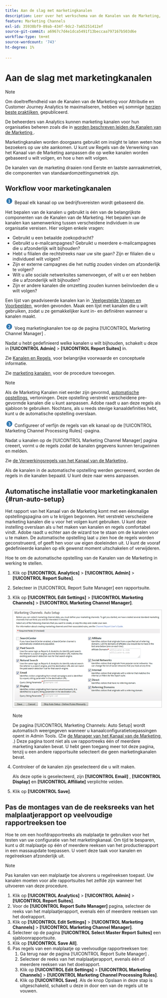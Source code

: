 ```yaml
---
title: Aan de slag met marketingkanalen
description: Leer over het werkschema van de Kanalen van de Marketing, de automatische opstelling, en hoe te om de montages van de reeks van het malplaatjerapport op veelvoudige rapportreeksen toe te passen.
feature: Marketing Channels
exl-id: 35938bf9-89ab-434f-9dc2-7a65251412ef
source-git-commit: a6967c7d4e1dca5491f13beccaa797167b503d6e
workflow-type: tm+mt
source-wordcount: '743'
ht-degree: 1%

---
```


# Aan de slag met marketingkanalen

>[!NOTE]
>
>Om doeltreffendheid van de Kanalen van de Marketing voor Attributie en Customer Journey Analytics te maximaliseren, hebben wij sommige [&#x200B; herzien beste praktijken &#x200B;](/help/components/c-marketing-channels/mchannel-best-practices.md) gepubliceerd.
>
>De beheerders van Analytics kunnen marketing kanalen voor hun organisaties beheren zoals die in [&#x200B; worden beschreven leiden de Kanalen van de Marketing &#x200B;](/help/admin/tools/manage-rs/edit-settings/marketing-channels/c-channels.md).

Marketingkanalen worden doorgaans gebruikt om insight te laten weten hoe bezoekers op uw site aankomen. U kunt uw Regels van de Verwerking van het Kanaal van de Marketing aanpassen die op welke kanalen worden gebaseerd u wilt volgen, en hoe u hen wilt volgen.

De kanalen van de marketing draaien rond Eerste en laatste aanraakmetriek, die componenten van standaardomzettingsmetriek zijn.

## Workflow voor marketingkanalen

![](assets/step1_icon.png) Bepaal elk kanaal op uw bedrijfsvereisten wordt gebaseerd die.

Het bepalen van de kanalen u gebruikt is één van de belangrijkste componenten van de Kanalen van de Marketing. Het bepalen van de kanalen kan samenwerking tussen verscheidene individuen in uw organisatie vereisen. Hier volgen enkele vragen:

* Gebruikt u een betaalde zoekopdracht?
* Gebruikt u e-mailcampagnes? Gebruikt u meerdere e-mailcampagnes die u afzonderlijk wilt bijhouden?
* Hebt u filialen die rechtstreeks naar uw site gaan? Zijn er filialen die u individueel wilt volgen?
* Zijn er externe campagnes die het nuttig zouden vinden om afzonderlijk te volgen?
* Wilt u alle sociale netwerksites samenvoegen, of wilt u er een hebben die u afzonderlijk wilt bijhouden?
* Zijn er andere kanalen die omzetting zouden kunnen beïnvloeden die u wilt volgen?

Een lijst van geadviseerde kanalen kan in [&#x200B; Veelgestelde Vragen en Voorbeelden &#x200B;](/help/components/c-marketing-channels/c-faq.md) worden gevonden. Maak een lijst met kanalen die u wilt gebruiken, zodat u ze gemakkelijker kunt in- en definiëren wanneer u kanalen maakt.

![](assets/step2_icon.png) Voeg marketingkanalen toe op de pagina [!UICONTROL Marketing Channel Manager] .

Nadat u hebt gedefinieerd welke kanalen u wilt bijhouden, schakelt u deze in **[!UICONTROL Admin]** > **[!UICONTROL Report Suites]** in.

Zie [&#x200B; Kanalen en Regels &#x200B;](/help/admin/tools/manage-rs/edit-settings/marketing-channels/c-channels.md) voor belangrijke voorwaarde en conceptuele informatie.

Zie [&#x200B; marketing kanalen &#x200B;](/help/admin/tools/manage-rs/edit-settings/marketing-channels/c-channels.md) voor de procedure toevoegen.

>[!NOTE]
>
>Als de Marketing Kanalen niet eerder zijn gevormd, [&#x200B; automatische opstellings &#x200B;](/help/components/c-marketing-channels/c-getting-started-mchannel.md) vertoningen. Deze opstelling verstrekt verscheidene pre-gevormde kanalen die u kunt aanpassen. Adobe raadt u aan deze regels als sjabloon te gebruiken. Nochtans, als u reeds stevige kanaaldefinities hebt, kunt u de automatische opstelling overslaan.

![](assets/step3_icon.png) Configureer of verfijn de regels van elk kanaal op de [!UICONTROL Marketing Channel Processing Rules] -pagina.

Nadat u kanalen op de [!UICONTROL Marketing Channel Manager] pagina creeert, vormt u de regels zodat de kanalen gegevens kunnen terugwinnen en melden.

Zie [&#x200B; de Verwerkingsregels van het Kanaal van de Marketing &#x200B;](/help/admin/tools/manage-rs/edit-settings/marketing-channels/c-rules.md).

Als de kanalen in de automatische opstelling werden gecreeerd, worden de regels in die kanalen bepaald. U kunt deze naar wens aanpassen.

## Automatische installatie voor marketingkanalen {#run-auto-setup}

Het rapport van het Kanaal van de Marketing komt met een éénmalige opstellingspagina om u te krijgen begonnen. Het verstrekt verscheidene marketing kanalen die u voor het volgen kunt gebruiken. U kunt deze instelling overslaan als u het maken van kanalen en regels comfortabel vindt. Adobe raadt u echter aan de wizard toe te staan om de kanalen voor u te maken. De automatische opstelling laat u zien hoe de regels worden geconstrueerd, of geeft hen voor uw eigen doeleinden uit. U kunt de vooraf gedefinieerde kanalen op elk gewenst moment uitschakelen of verwijderen.

Hoe te om de automatische opstelling van de Kanalen van de Marketing in werking te stellen.

1. Klik op **[!UICONTROL Analytics]** > **[!UICONTROL Admin]** > **[!UICONTROL Report Suites]**.
1. Selecteer in [!UICONTROL Report Suite Manager] een rapportsuite.
1. Klik op **[!UICONTROL Edit Settings]** > **[!UICONTROL Marketing Channels]** > **[!UICONTROL Marketing Channel Manager]**.

   ![Stap Resultaat](assets/wizard.png)

   >[!NOTE]
   >
   >De pagina [!UICONTROL Marketing Channels: Auto Setup] wordt automatisch weergegeven wanneer u kanaalconfiguratietoepassingen opent in Admin Tools. (Zie [&#x200B; de Manager van het Kanaal van de Marketing &#x200B;](/help/admin/tools/manage-rs/edit-settings/marketing-channels/c-channels.md).) Deze pagina toont niet als uw rapportreeks één of meerdere marketing kanalen bevat. U hebt geen toegang meer tot deze pagina, tenzij u een andere rapportsuite selecteert die geen marketingkanalen bevat.

1. Controleer of de kanalen zijn geselecteerd die u wilt maken.

   Als deze optie is geselecteerd, zijn **[!UICONTROL Email]** , **[!UICONTROL Display]** en **[!UICONTROL Affiliate]** verplichte velden.

1. Klik op **[!UICONTROL Save]**.

## Pas de montages van de de reeksreeks van het malplaatjerapport op veelvoudige rapportreeksen toe

Hoe te om een hoofdrapportreeks als malplaatje te gebruiken voor het testen van uw configuratie van het marketingkanaal. Om tijd te besparen, kunt u dit malplaatje op één of meerdere reeksen van het productierapport in een massaupdate toepassen. U voert deze taak voor kanalen en regelreeksen afzonderlijk uit.

>[!NOTE]
>
>Pas kanalen van een malplaatje toe alvorens u regelreeksen toepast. Uw kanalen moeten voor alle rapportsuites het zelfde zijn wanneer het uitvoeren van deze procedure.

1. Klik op **[!UICONTROL Analytics]** > **[!UICONTROL Admin]** > **[!UICONTROL Report Suites]**.
1. Voor de **[!UICONTROL Report Suite Manager]** pagina, selecteer de reeks van het malplaatjerapport, evenals één of meerdere reeksen van het doelrapport.
1. Klik op **[!UICONTROL Edit Settings]** > **[!UICONTROL Marketing Channels]** > **[!UICONTROL Marketing Channel Manager]**.
1. Selecteer op de pagina **[!UICONTROL Select Master Report Suites]** een sjabloonrapportsuite.
1. Klik op **[!UICONTROL Save All]**.
1. Pas regels van een malplaatje op veelvoudige rapportreeksen toe:
   1. Ga terug naar de pagina [!UICONTROL Report Suite Manager] .
   1. Selecteer de reeks van het malplaatjerapport, evenals één of meerdere reeksen van het doelrapport.
   1. Klik op **[!UICONTROL Edit Settings]** > **[!UICONTROL Marketing Channels]** > **[!UICONTROL Marketing Channel Processing Rules]**.
   1. Klik op **[!UICONTROL Save]**. Als de knop Opslaan in deze stap is uitgeschakeld, schakelt u deze in door een van de regels uit te vouwen.
